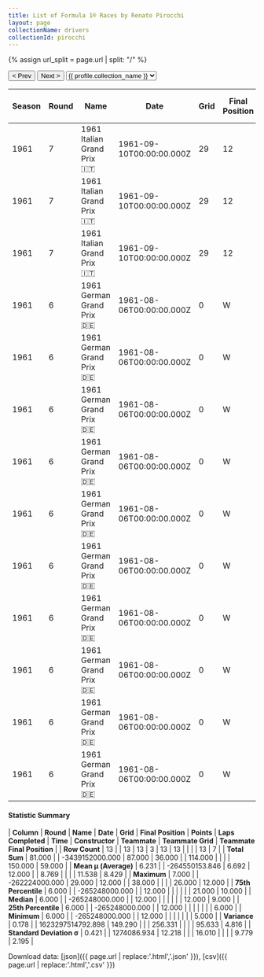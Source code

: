 ```yaml
---
title: List of Formula 1® Races by Renato Pirocchi
layout: page
collectionName: drivers
collectionId: pirocchi
---
```


{% assign url_split = page.url | split: "/" %}
<div id="collection-navigation">
<button onclick="selector.options[selector.selectedIndex-1].value && (window.location = selector.options[selector.selectedIndex-1].value);">&lt; Prev</button>
<button onclick="selector.options[selector.selectedIndex+1].value && (window.location = selector.options[selector.selectedIndex+1].value);">Next &gt;</button>
<select id="selector" onchange="this.options[this.selectedIndex].value && (window.location = this.options[this.selectedIndex].value);">
  {% for collectionId in site.data[page.collectionName].refs %}
    {% if collectionId == page.collectionId %}
      {% assign selected = "selected" %}
    {% else %}
      {% assign selected = "" %}
    {% endif %}
    {% assign profile = site.data[page.collectionName][collectionId].profile %}
    <option value="/f1/{{ page.collectionName }}/{{ collectionId }}/{{ url_split[4] }}" {{ selected }}>{{ profile.collection_name }}</option>
  {% endfor %}
</select>
</div>

| Season | Round | Name | Date | Grid | Final Position | Points | Laps Completed | Time | Constructor | Teammate | Teammate Grid | Teammate Final Position |
|--|--|--|--|--|--|--|--|--|--|--|--|--|
| 1961 | 7 | 1961 Italian Grand Prix 🇮🇹 | 1961-09-10T00:00:00.000Z | 29 | 12 | 0.0 | 38 |   | Cooper-Maserati 🇬🇧 | [Lorenzo Bandini 🇮🇹](/f1/drivers/bandini) | 21 | 8 |
| 1961 | 7 | 1961 Italian Grand Prix 🇮🇹 | 1961-09-10T00:00:00.000Z | 29 | 12 | 0.0 | 38 |   | Cooper-Maserati 🇬🇧 | [Maurice Trintignant 🇫🇷](/f1/drivers/trintignant) | 22 | 9 |
| 1961 | 7 | 1961 Italian Grand Prix 🇮🇹 | 1961-09-10T00:00:00.000Z | 29 | 12 | 0.0 | 38 |   | Cooper-Maserati 🇬🇧 | [Massimo Natili 🇮🇹](/f1/drivers/natili) | 0 | W |
| 1961 | 6 | 1961 German Grand Prix 🇩🇪 | 1961-08-06T00:00:00.000Z | 0 | W | 0.0 | 0 |   | Cooper-Climax 🇬🇧 | [John Surtees 🇬🇧](/f1/drivers/surtees) | 10 | 5 |
| 1961 | 6 | 1961 German Grand Prix 🇩🇪 | 1961-08-06T00:00:00.000Z | 0 | W | 0.0 | 0 |   | Cooper-Climax 🇬🇧 | [Bruce McLaren 🇳🇿](/f1/drivers/mclaren) | 12 | 6 |
| 1961 | 6 | 1961 German Grand Prix 🇩🇪 | 1961-08-06T00:00:00.000Z | 0 | W | 0.0 | 0 |   | Cooper-Climax 🇬🇧 | [Jackie Lewis 🇬🇧](/f1/drivers/lewis) | 18 | 9 |
| 1961 | 6 | 1961 German Grand Prix 🇩🇪 | 1961-08-06T00:00:00.000Z | 0 | W | 0.0 | 0 |   | Cooper-Climax 🇬🇧 | [Roy Salvadori 🇬🇧](/f1/drivers/salvadori) | 15 | 10 |
| 1961 | 6 | 1961 German Grand Prix 🇩🇪 | 1961-08-06T00:00:00.000Z | 0 | W | 0.0 | 0 |   | Cooper-Climax 🇬🇧 | [Ian Burgess 🇬🇧](/f1/drivers/burgess) | 24 | 12 |
| 1961 | 6 | 1961 German Grand Prix 🇩🇪 | 1961-08-06T00:00:00.000Z | 0 | W | 0.0 | 0 |   | Cooper-Climax 🇬🇧 | [Bernard Collomb 🇫🇷](/f1/drivers/collomb) | 26 | N |
| 1961 | 6 | 1961 German Grand Prix 🇩🇪 | 1961-08-06T00:00:00.000Z | 0 | W | 0.0 | 0 |   | Cooper-Climax 🇬🇧 | [Jack Brabham 🇦🇺](/f1/drivers/jack_brabham) | 2 | R |
| 1961 | 6 | 1961 German Grand Prix 🇩🇪 | 1961-08-06T00:00:00.000Z | 0 | W | 0.0 | 0 |   | Cooper-Climax 🇬🇧 | [Masten Gregory 🇺🇸](/f1/drivers/gregory) | 0 | W |
| 1961 | 6 | 1961 German Grand Prix 🇩🇪 | 1961-08-06T00:00:00.000Z | 0 | W | 0.0 | 0 |   | Cooper-Climax 🇬🇧 | [Geoff Duke 🇬🇧](/f1/drivers/duke) | 0 | W |
| 1961 | 6 | 1961 German Grand Prix 🇩🇪 | 1961-08-06T00:00:00.000Z | 0 | W | 0.0 | 0 |   | Cooper-Climax 🇬🇧 | [John Campbell-Jones 🇬🇧](/f1/drivers/campbell-jones) | 0 | W |

#### Statistic Summary

| **Column** | **Round** | **Name** | **Date** | **Grid** | **Final Position** | **Points** | **Laps Completed** | **Time** | **Constructor** | **Teammate** | **Teammate Grid** | **Teammate Final Position** |
| **Row Count** | 13 |  | 13 | 13 | 3 | 13 | 13 |  |  |  | 13 | 7 |
| **Total Sum** | 81.000 |  | -3439152000.000 | 87.000 | 36.000 |  | 114.000 |  |  |  | 150.000 | 59.000 |
| **Mean μ (Average)** | 6.231 |  | -264550153.846 | 6.692 | 12.000 |  | 8.769 |  |  |  | 11.538 | 8.429 |
| **Maximum** | 7.000 |  | -262224000.000 | 29.000 | 12.000 |  | 38.000 |  |  |  | 26.000 | 12.000 |
| **75th Percentile** | 6.000 |  | -265248000.000 |  | 12.000 |  |  |  |  |  | 21.000 | 10.000 |
| **Median** | 6.000 |  | -265248000.000 |  | 12.000 |  |  |  |  |  | 12.000 | 9.000 |
| **25th Percentile** | 6.000 |  | -265248000.000 |  | 12.000 |  |  |  |  |  |  | 6.000 |
| **Minimum** | 6.000 |  | -265248000.000 |  | 12.000 |  |  |  |  |  |  | 5.000 |
| **Variance** | 0.178 |  | 1623297514792.898 | 149.290 |  |  | 256.331 |  |  |  | 95.633 | 4.816 |
| **Standard Deviation σ** | 0.421 |  | 1274086.934 | 12.218 |  |  | 16.010 |  |  |  | 9.779 | 2.195 |

Download data: [json]({{ page.url | replace:'.html','.json' }}), [csv]({{ page.url | replace:'.html','.csv' }})
